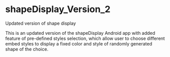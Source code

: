 # shapeDisplay_Version_2
Updated version of shape display

This is an updated version of the shapeDisplay Android app with added feature of pre-defined styles selection, which allow user to choose different embed styles to display a fixed color and style of randomly generated shape of the choice. 
